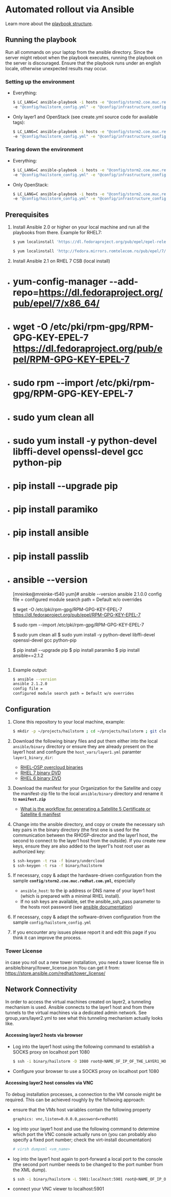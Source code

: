 # Automated rollout via Ansible

Learn more about the [playbook structure](Playbook.md).

## Running the playbook
Run all commands on your laptop from the ansible directory. Since the server might reboot when the playbook executes, running the playbook on the server is discouraged. Ensure that the playbook runs under an english locale, otherwise unexpected results may occur.

### Setting up the environment
- Everything:
   ```bash
   $ LC_LANG=C ansible-playbook -i hosts -e "@config/storm2.coe.muc.redhat.com.yml" \
   -e "@config/hailstorm_config.yml" -e "@config/infrastructure_config.yml" create.yml
   ```
- Only layer1 and OpenStack (see create.yml source code for available tags):
   ```bash
   $ LC_LANG=C ansible-playbook -i hosts -e "@config/storm2.coe.muc.redhat.com.yml" \
   -e "@config/hailstorm_config.yml" -e "@config/infrastructure_config.yml" create.yml --tags layer1,rhosp
   ```

### Tearing down the environment
- Everything:
   ```bash
   $ LC_LANG=C ansible-playbook -i hosts -e "@config/storm2.coe.muc.redhat.com.yml" \
   -e "@config/hailstorm_config.yml" -e "@config/infrastructure_config.yml" destroy.yml
   ```
- Only OpenStack:
   ```bash
   $ LC_LANG=C ansible-playbook -i hosts -e "@config/storm2.coe.muc.redhat.com.yml" \
   -e "@config/hailstorm_config.yml" -e "@config/infrastructure_config.yml" destroy.yml --tags rhosp
   ```

## Prerequisites
1. Install Ansible 2.0 or higher on your local machine and run all the playbooks from there. Example for RHEL7:
   ```bash
   $ yum localinstall 'https://dl.fedoraproject.org/pub/epel/epel-release-latest-7.noarch.rpm'

   $ yum localinstall 'http://fedora.mirrors.romtelecom.ro/pub/epel/7/x86_64/a/ansible-2.1.0.0-1.el7.noarch.rpm'
   ```
1. Install Ansible 2.1 on RHEL 7 CSB (local install)
 - # yum-config-manager --add-repo=https://dl.fedoraproject.org/pub/epel/7/x86_64/
 - # wget -O /etc/pki/rpm-gpg/RPM-GPG-KEY-EPEL-7 https://dl.fedoraproject.org/pub/epel/RPM-GPG-KEY-EPEL-7
 - # sudo rpm --import /etc/pki/rpm-gpg/RPM-GPG-KEY-EPEL-7
 - # sudo yum clean all
 - # sudo yum install -y python-devel libffi-devel openssl-devel gcc python-pip
 - # pip install --upgrade pip
 - # pip install paramiko
 - # pip install ansible
 - # pip install passlib
 - # ansible --version
    [mreinke@mreinke-t540 yum]# ansible --version
     ansible 2.1.0.0
     config file =
     configured module search path = Default w/o overrides

   $ wget -O /etc/pki/rpm-gpg/RPM-GPG-KEY-EPEL-7 https://dl.fedoraproject.org/pub/epel/RPM-GPG-KEY-EPEL-7
  
   $ sudo rpm --import /etc/pki/rpm-gpg/RPM-GPG-KEY-EPEL-7
  
   $ sudo yum clean all
   $ sudo yum install -y python-devel libffi-devel openssl-devel gcc python-pip
  
   $ pip install --upgrade pip
   $ pip install paramiko
   $ pip install ansible==2.1.2
   ```
1. Example output:
   ```bash
   $ ansible --version
   ansible 2.1.2.0
   config file =
   configured module search path = Default w/o overrides
   ```

## Configuration
1. Clone this repository to your local machine, example:
   ```bash
   $ mkdir -p ~/projects/hailstorm ; cd ~/projects/hailstorm ; git clone       'https://github.com/wrichter/hailstorm' git
   ```

1. Download the following binary files and put them either into the local `ansible/binary` directory or ensure they are already present on the layer1 host and configure the `host_vars/layer1.yml` paramter `layer1_binary_dir`:
   - [RHEL-OSP overcloud binaries](https://access.redhat.com/downloads/content/191/ver=7/rhel---7/7/x86_64/product-software)
   - [RHEL 7 binary DVD](https://access.redhat.com/downloads/content/69/ver=/rhel---7/7.2/x86_64/product-software)
   - [RHEL 6 binary DVD](https://access.redhat.com/downloads/content/69/ver=/rhel---6/6.7/x86_64/product-software)

1. Download the manifest for your Organization for the Satellite and copy the manifest-zip file to the local `ansible/binary` directory and rename it to **`manifest.zip`**
   - [ What is the workflow for generating a Satellite 5 Certificate or Satellite 6 manifest](https://access.redhat.com/articles/477863)

1. Change into the ansible directory, and copy or create the necessary ssh key pairs in the binary directory (the first one is used for the communication between the RHOSP-director and the layer1 host, the second to connect to the layer1 host from the outside). If you create new keys, ensure they are also added to the layer1's host root user as authorized key:
   ```bash
   $ ssh-keygen -t rsa -f binary/undercloud
   $ ssh-keygen -t rsa -f binary/hailstorm
   ```
1. If necessary, copy & adapt the hardware-driven configuration from the sample **`config/storm2.coe.muc.redhat.com.yml`**, especially
   - `ansible_host`: to the ip address or DNS name of your layer1 host (which is prepared with a minimal RHEL install).  
   - If no ssh keys are available, set the ansible_ssh_pass parameter to the hosts root password (see [ansible documentation](http://docs.ansible.com/ansible/intro_inventory.html))

1. If necessary, copy & adapt the software-driven configuration from the sample `config/hailstorm_config.yml`

1. If you encounter any issues please report it and edit this page if you think it can improve the process.

### Tower License
in case you roll out a new tower installation, you need a tower license file in
ansible/binary//tower_license.json
You can get it from: https://store.ansible.com/redhat/tower_license/

## Network Connectivity

In order to access the virtual machines created on layer2, a tunneling mechanism is used. Ansible connects to the layer1 host and from there tunnels to the virtual machines via a dedicated admin network. See group_vars/layer2.yml to see what this tunneling mechanism actually looks like.

#### Accessing layer2 hosts via browser

- Log into the layer1 host using the following command to establish a SOCKS proxy on localhost port 1080
  ```bash
  $ ssh -i binary/hailstorm -D 1080 root@<NAME_OF_IP_OF_THE_LAYER1_HOST>
  ```
- Configure your browser to use a SOCKS proxy on localhost port 1080

#### Accessing layer2 host consoles via VNC
To debug installation processes, a connection to the VM console might be required. This can be achieved roughly by the follwoing approach:
- ensure that the VMs host variables contain the following property
  ```bash
  graphics: vnc,listen=0.0.0.0,password=redhat01
  ```
- log into your layer1 host and use the following command to determine which port the VNC console actually runs on (you can probably also specify a fixed port number; check the virt-install documentation)
  ```bash
  # virsh dumpxml <vm_name>
  ```
- log into the layer1 host again to port-forward a local port to the console (the second port number needs to be changed to the port number from the XML dump).
  ```bash
  $ ssh -i binary/hailstorm -L 5901:localhost:5901 root@<NAME_OF_IP_OF_THE_LAYER1_HOST>
  ```
- connect your VNC viewer to localhost:5901

